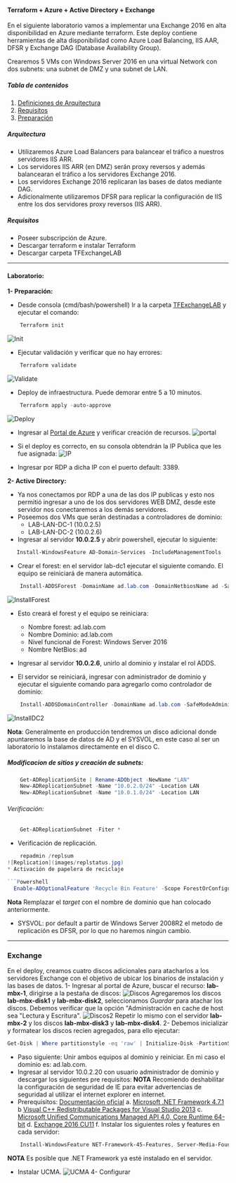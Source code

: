 #### Terraform + Azure + Active Directory + Exchange 
En el siguiente laboratorio vamos a implementar una Exchange 2016 en alta disponibilidad en Azure mediante terraform. Este deploy contiene herramientas de alta disponibilidad como Azure Load Balancing, IIS AAR, DFSR y Exchange DAG (Database  Availability Group).

Crearemos 5 VMs con Windows Server 2016 en una virtual Network con dos subnets: una subnet de DMZ y una subnet de LAN.

##### Tabla de contenidos
1. [Definiciones de Arquitectura](Arquitectura)
2. [Requisitos](#Requisitos)
3. [Preparación](#Preparación)

##### Arquitectura
*	Utilizaremos Azure Load Balancers para balancear el tráfico a nuestros servidores IIS ARR.
*	Los servidores IIS ARR (en DMZ) serán proxy reversos y además balancearan el tráfico a los servidores Exchange 2016.
*	Los servidores Exchange 2016 replicaran las bases de datos mediante DAG.
*	Adicionalmente utilizaremos DFSR para replicar la configuración de IIS entre los dos servidores proxy reversos (IIS ARR).


##### Requisitos
*	Poseer subscripción de Azure.
*	Descargar terraform e instalar Terraform
*   Descargar carpeta TFExchangeLAB

---
#### Laboratorio:
**1- Preparación:**
* Desde consola (cmd/bash/powershell) Ir a la carpeta [TFExchangeLAB](https://github.com//TFExChangeLab) y ejecutar el comando:
```Powershell
    Terraform init 
```
![Init](images/init.jpg)
*	Ejecutar validación y verificar que no hay errores: 
```powershell
    Terraform validate 
```
![Validate](images/validate.jpg)
* Deploy de infraestructura. Puede demorar entre 5 a 10 minutos.
```powershell
    Terraform apply -auto-approve
 ```
 ![Deploy](images/apply.jpg)
* Ingresar al [Portal de Azure](https://portal.azure.com) y verificar creación de recursos.
 ![portal](images/recursos.jpg)

* Si el deploy es correcto, en su consola obtendrán la IP Publica que les fue asignada:
![IP](images/ippublica.png)
* Ingresar por RDP a dicha IP con el puerto default: 3389.

**2- Active Directory:**
* Ya nos conectamos por RDP a una de las dos IP publicas y esto nos permitió ingresar a uno de los dos servidores WEB DMZ, desde este servidor nos conectaremos a los demás servidores.
*	Poseemos dos VMs que serán destinadas a controladores de dominio:
    *	LAB-LAN-DC-1 (10.0.2.5)
    *	LAB-LAN-DC-2 (10.0.2.6)
* Ingresar al servidor **10.0.2.5** y abrir powershell, ejecutar lo siguiente:
```Powershell
   Install-WindowsFeature AD-Domain-Services -IncludeManagementTools
```
* Crear el forest: en el servidor lab-dc1 ejecutar el siguiente comando. El equipo se reiniciará de manera automática. 
```Powershell
    Install-ADDSForest -DomainName ad.lab.com -DomainNetbiosName ad -SafeModeAdministratorPassword (ConvertTo-SecureString -AsPlainText -Force ("superClave12")) -Force
```
![InstallForest](images/installforest.jpg)

* Esto creará el forest y el equipo se reiniciara:
    * Nombre forest: ad.lab.com
    * Nombre Dominio: ad.lab.com
    * Nivel funcional de Forest: Windows Server 2016
    * Nombre NetBios: ad
  
* Ingresar al servidor **10.0.2.6**, unirlo al dominio y instalar el rol ADDS.
* El servidor se reiniciará, ingresar con administrador de dominio y ejecutar el siguiente comando para agregarlo como controlador de dominio:
```Powershell
    Install-ADDSDomainController -DomainName ad.lab.com -SafeModeAdministratorPassword (ConvertTo-SecureString -AsPlainText -Force "superClave12") -Force
```
![InstallDC2](images/installdc2.jpg)

**Nota**: Generalmente en producción tendremos un disco adicional donde apuntaremos la base de datos de AD y el SYSVOL, en este caso al ser un laboratorio  lo instalamos directamente en el disco C.

##### Modificacion de sitios y creación de subnets:
```Powershell
    Get-ADReplicationSite | Rename-ADObject -NewName "LAN"
    New-ADReplicationSubnet -Name "10.0.2.0/24" -Location LAN
    New-ADReplicationSubnet -Name "10.0.1.0/24" -Location LAN
```

###### Verificación:
```Powershell
    Get-ADReplicationSubnet -Fiter * 
```

* Verificación de replicación.
```Powershell
    repadmin /replsum
![Replication](images/replstatus.jpg)
* Activación de papelera de reciclaje

```Powershell
  Enable-ADOptionalFeature 'Recycle Bin Feature' -Scope ForestOrConfigurationSet -Target ad.lab.com
```
**Nota** Remplazar el *target* con el nombre de dominio que han colocado anteriormente.

* SYSVOL: por default a partir de Windows Server 2008R2 el metodo de replicación es DFSR, por lo que no haremos ningún cambio.
---
### Exchange
En el deploy, creamos cuatro discos adicionales para atacharlos a los servidores Exchange con el objetivo de ubicar los binarios de instalación y las bases de datos.
1- Ingresar al portal de Azure, buscar el recurso: **lab-mbx-1**, dirigirse a la pestaña de discos:
![Discos](images/diskmbx.jpg)
Agregaremos los discos **lab-mbx-disk1** y **lab-mbx-disk2**, seleccionamos *Guardar* para atachar los discos. Debemos verificar que la opción "Administración en cache de host sea "Lectura y Escritura".
![Discos2](images/disk2.jpg)
Repetir lo mismo con el servidor **lab-mbx-2** y los discos **lab-mbx-disk3** y **lab-mbx-disk4**.
2- Debemos inicializar y formatear los discos recien agregados, para ello ejecutar:

```Powershell
Get-Disk | Where partitionstyle -eq 'raw' | Initialize-Disk -PartitionStyle GPT -PassThru | New-Partition -AssignDriveLetter -UseMaximumSize | Format-Volume -FileSystem NTFS -Confirm:$false
```

* Paso siguiente: Unir ambos equipos al dominio y reiniciar. En mi caso el dominio es: ad.lab.com.
* Ingresar al servidor 10.0.2.20 con usuario administrador de dominio y descargar los siguientes pre requisitos:
**NOTA** Recomiendo deshabilitar la configuración de seguridad de IE para evitar advertencias de seguridad al utilizar el internet explorer en internet.
* Prerequisitos: [Documentación oficial](https://docs.microsoft.com/en-us/exchange/plan-and-deploy/prerequisites?view=exchserver-2016#exchange-2016-prerequisites-for-preparing-active-directory)
    a. [Microsoft .NET Framework 4.7.1 ](https://www.microsoft.com/en-us/download/details.aspx?id=56116)
    b [Visual C++ Redistributable Packages for Visual Studio 2013](https://www.microsoft.com/en-us/download/details.aspx?id=40784)
    c. [Microsoft Unified Communications Managed API 4.0, Core Runtime 64-bit](https://www.microsoft.com/en-us/download/details.aspx?id=34992)
    d. [Exchange 2016 CU11](https://www.microsoft.com/en-us/download/details.aspx?id=57388)
    f. Instalar los siguientes roles y features en cada servidor: 
```Powershell
    Install-WindowsFeature NET-Framework-45-Features, Server-Media-Foundation, RPC-over-HTTP-proxy, RSAT-Clustering, RSAT-Clustering-CmdInterface, RSAT-Clustering-Mgmt, RSAT-Clustering-PowerShell, WAS-Process-Model, Web-Asp-Net45, Web-Basic-Auth, Web-Client-Auth, Web-Digest-Auth, Web-Dir-Browsing, Web-Dyn-Compression, Web-Http-Errors, Web-Http-Logging, Web-Http-Redirect, Web-Http-Tracing, Web-ISAPI-Ext, Web-ISAPI-Filter, Web-Lgcy-Mgmt-Console, Web-Metabase, Web-Mgmt-Console, Web-Mgmt-Service, Web-Net-Ext45, Web-Request-Monitor, Web-Server, Web-Stat-Compression, Web-Static-Content, Web-Windows-Auth, Web-WMI, Windows-Identity-Foundation, RSAT-ADDS
```
**NOTA** Es posible que .NET Framework ya esté instalado en el servidor.
* Instalar UCMA.
![UCMA](images/ucma.jpg)
4- Configurar
